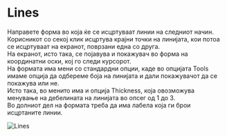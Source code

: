 # Lines
Направете форма во која ќе се исцртуваат линии на следниот начин.<br>
Корисникот со секој клик исцртува крајни точки на линијата, кои потоа се исцртуваат на екранот, поврзани една со друга.<br>
На екранот, исто така, се појавува и покажувач во форма на координатни оски, кој го следи курсорот.<br>
На формата има мени со стандардни опции, каде во опцијата Tools имаме опција да одбереме боја на линијата и дали покажувачот да се покажува или не.<br>
Исто така, во менито има и опција Thickness, која овозможува менување на дебелината на линијата во опсег од 1 до 3.<br>
Во долниот дел на формата треба да има лабела која ги брои исцртаните линии.<br>


![Lines](https://github.com/user-attachments/assets/6426a944-a587-4d43-8535-096d7edeffbc)
